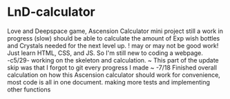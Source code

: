# LnD-calculator
Love and Deepspace game, Ascension Calculator 
mini project still a work in progress (slow)
should be able to calculate the amount of Exp wish bottles and Crystals needed for the next level up.
! may or may not be good work! Just learn HTML, CSS, and JS. So I'm still new to coding a webpage.
<br>
-c5/29-
  working on the skeleton and calculation. 
  ~ This part of the update skip was that I forgot to git every progress I made ~
-7/18
  Finished overall calculation on how this Ascension calculator should work
  for convenience, most code is all in one document.
  making more tests and implementing other functions 
